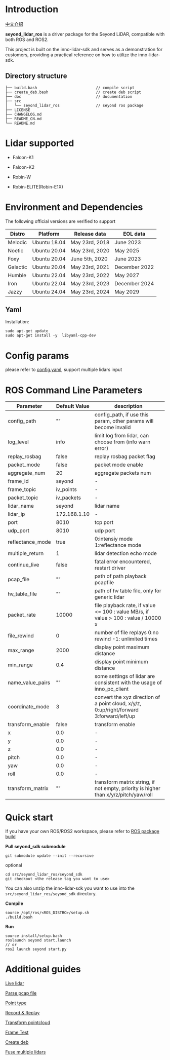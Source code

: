 # Introduction

 [中文介绍](README_CN.md)

**seyond_lidar_ros** is a driver package for the Seyond LiDAR, compatible with both ROS and ROS2.

This project is built on the inno-lidar-sdk and serves as a demonstration for customers, providing a practical reference on how to utilize the inno-lidar-sdk.

## Directory structure

```
├── build.bash                          // compile script
├── create_deb.bash                     // create deb script
├── doc                                 // documentation
├── src
│   └── seyond_lidar_ros                // seyond ros package
├── LICENSE
├── CHANGELOG.md
├── README_CN.md
└── README.md
```

# Lidar supported

- Falcon-K1
  
- Falcon-K2
  
- Robin-W
  
- Robin-ELITE(Robin-E1X)
  

# Environment and Dependencies

The following official versions are verified to support

| Distro | Platform | Release data | EOL data |
| --- | --- | --- | --- |
| Melodic | Ubuntu 18.04 | May 23rd, 2018 | June 2023 |
| Noetic | Ubuntu 20.04 | May 23rd, 2020 | May 2025 |
| Foxy | Ubuntu 20.04 | June 5th, 2020 | June 2023 |
| Galactic | Ubuntu 20.04 | May 23rd, 2021 | December 2022 |
| Humble | Ubuntu 22.04 | May 23rd, 2022 | May 2027 |
| Iron | Ubuntu 22.04 | May 23rd, 2023 | December 2024 |
| Jazzy | Ubuntu 24.04 | May 23rd, 2024 | May 2029 |

## Yaml

Installation:

```
sudo apt-get update
sudo apt-get install -y  libyaml-cpp-dev
```

# Config params

please refer to [config.yaml](/src/seyond_lidar_ros/config/config.yaml), support multiple lidars input

# ROS Command Line Parameters

| Parameter | Default Value | description |
| --- | --- | --- |
| config_path | ""  | config_path, if use this param, other params will become invalid |
| log_level | info | limit log from lidar, can choose from (info warn error) |
| replay_rosbag | false | replay rosbag packet flag |
| packet_mode | false | packet mode enable |
| aggregate_num | 20  | aggregate packets num |
| frame_id | seyond | - |
| frame_topic | iv_points | - |
| packet_topic | iv_packets | - |
| lidar_name | seyond | lidar name |
| lidar_ip | 172.168.1.10 | - |
| port | 8010 | tcp port |
| udp_port | 8010 | udp port |
| reflectance_mode | true | 0:intensiy mode 1:reflectance mode |
| multiple_return | 1   | lidar detection echo mode |
| continue_live | false | fatal error encountered, restart driver |
| pcap_file | ""  | path of path playback pcapfile |
| hv_table_file | ""  | path of hv table file, only for generic lidar |
| packet_rate | 10000 | file playback rate, if value <= 100 :  value MB/s, if value  >  100 :  value / 10000 x|
| file_rewind | 0   | number of file replays 0:no rewind -1: unlimited times |
| max_range | 2000 | display point maximum distance |
| min_range | 0.4 | display point minimum distance |
| name_value_pairs | ""  | some settings of lidar are consistent with the usage of inno_pc_client |
| coordinate_mode | 3   | convert the xyz direction of a point cloud, x/y/z, 0:up/right/forward 3:forward/left/up |
| transform_enable | false | transform enable |
| x   | 0.0 | - |
| y   | 0.0 | - |
| z   | 0.0 | - |
| pitch | 0.0 | - |
| yaw | 0.0 | - |
| roll | 0.0 | - |
| transform_matrix | ""  | transform matrix string, if not empty, priority is higher than x/y/z/pitch/yaw/roll |

# Quick start

If you have your own ROS/ROS2 workspace, please refer to [ROS package build](src/seyond_lidar_ros/README.md)


**Pull seyond_sdk submodule**

```
git submodule update --init --recursive
```

optional
```
cd src/seyond_lidar_ros/seyond_sdk
git checkout <the release tag you want to use>
```
You can also unzip the inno-lidar-sdk you want to use into the `src/seyond_lidar_ros/seyond_sdk` directory.


**Compile**

```
source /opt/ros/<ROS_DISTRO>/setup.sh
./build.bash
```

**Run**

```
source install/setup.bash
roslaunch seyond start.launch
// or
ros2 launch seyond start.py
```

# Additional guides

[Live lidar](doc/01_how_to_connect_live_lidar.md) 

[Parse pcap file](doc/03_how_to_parse_pcap_data.md)

[Point type](doc/02_how_to_change_point_type.md)

[Record & Replay](doc/04_how_to_record_data.md)

[Transform pointcloud](05_how_to_enable_transform.md)

[Frame Test](doc/06_how_to_use_test_node.md)

[Create deb](doc/08_how_to_create_deb.md)

[Fuse multiple lidars](doc/07_how_to_fuse_multiple_lidars.md)
